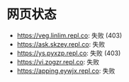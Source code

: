 # 网页状态
- https://veg.linlim.repl.co: 失败 (403)
- https://ask.skzey.repl.co: 失败
- https://ys.pyxzp.repl.co: 失败 (403)
- https://vi.zogzr.repl.co: 失败
- https://apping.eywjx.repl.co: 失败
